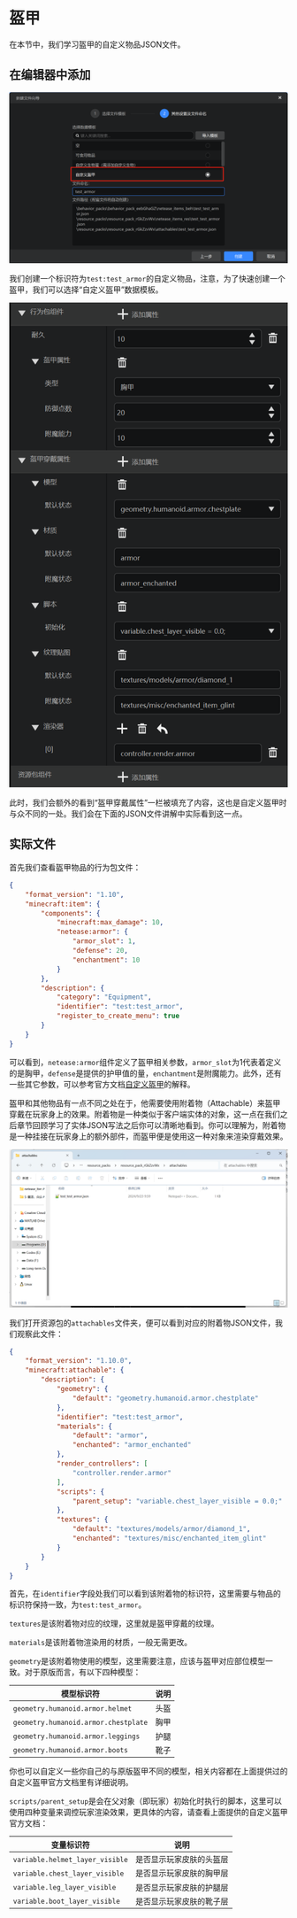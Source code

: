 # 盔甲

在本节中，我们学习盔甲的自定义物品JSON文件。

## 在编辑器中添加

![image-20240923095628990](./assets/image-20240923095628990.png)

我们创建一个标识符为`test:test_armor`的自定义物品，注意，为了快速创建一个盔甲，我们可以选择“自定义盔甲”数据模板。

![image-20240923095923388](./assets/image-20240923095923388.png)

此时，我们会额外的看到“盔甲穿戴属性”一栏被填充了内容，这也是自定义盔甲时与众不同的一处。我们会在下面的JSON文件讲解中实际看到这一点。

## 实际文件

首先我们查看盔甲物品的行为包文件：

```json
{
    "format_version": "1.10",
    "minecraft:item": {
        "components": {
            "minecraft:max_damage": 10,
            "netease:armor": {
                "armor_slot": 1,
                "defense": 20,
                "enchantment": 10
            }
        },
        "description": {
            "category": "Equipment",
            "identifier": "test:test_armor",
            "register_to_create_menu": true
        }
    }
}
```

可以看到，`netease:armor`组件定义了盔甲相关参数，`armor_slot`为1代表着定义的是胸甲，`defense`是提供的护甲值的量，`enchantment`是附魔能力。此外，还有一些其它参数，可以参考官方文档[自定义盔甲](https://mc.163.com/dev/mcmanual/mc-dev/mcguide/20-%E7%8E%A9%E6%B3%95%E5%BC%80%E5%8F%91/15-%E8%87%AA%E5%AE%9A%E4%B9%89%E6%B8%B8%E6%88%8F%E5%86%85%E5%AE%B9/1-%E8%87%AA%E5%AE%9A%E4%B9%89%E7%89%A9%E5%93%81/3-%E8%87%AA%E5%AE%9A%E4%B9%89%E7%9B%94%E7%94%B2.html?catalog=1)的解释。

盔甲和其他物品有一点不同之处在于，他需要使用附着物（Attachable）来盔甲穿戴在玩家身上的效果。附着物是一种类似于客户端实体的对象，这一点在我们之后章节回顾学习了实体JSON写法之后你可以清晰地看到。你可以理解为，附着物是一种挂接在玩家身上的额外部件，而盔甲便是使用这一种对象来渲染穿戴效果。

![image-20240923103524073](./assets/image-20240923103524073.png)

我们打开资源包的`attachables`文件夹，便可以看到对应的附着物JSON文件，我们观察此文件：

```json
{
    "format_version": "1.10.0",
    "minecraft:attachable": {
        "description": {
            "geometry": {
                "default": "geometry.humanoid.armor.chestplate"
            },
            "identifier": "test:test_armor",
            "materials": {
                "default": "armor",
                "enchanted": "armor_enchanted"
            },
            "render_controllers": [
                "controller.render.armor"
            ],
            "scripts": {
                "parent_setup": "variable.chest_layer_visible = 0.0;"
            },
            "textures": {
                "default": "textures/models/armor/diamond_1",
                "enchanted": "textures/misc/enchanted_item_glint"
            }
        }
    }
}
```

首先，在`identifier`字段处我们可以看到该附着物的标识符，这里需要与物品的标识符保持一致，为`test:test_armor`。

`textures`是该附着物对应的纹理，这里就是盔甲穿戴的纹理。

`materials`是该附着物渲染用的材质，一般无需更改。

`geometry`是该附着物使用的模型，这里需要注意，应该与盔甲对应部位模型一致。对于原版而言，有以下四种模型：

| 模型标识符                           | 说明 |
| ------------------------------------ | ---- |
| `geometry.humanoid.armor.helmet`     | 头盔 |
| `geometry.humanoid.armor.chestplate` | 胸甲 |
| `geometry.humanoid.armor.leggings`   | 护腿 |
| `geometry.humanoid.armor.boots`      | 靴子 |

你也可以自定义一些你自己的与原版盔甲不同的模型，相关内容都在上面提供过的自定义盔甲官方文档里有详细说明。

`scripts/parent_setup`是会在父对象（即玩家）初始化时执行的脚本，这里可以使用四种变量来调控玩家渲染效果，更具体的内容，请查看上面提供的自定义盔甲官方文档：

| 变量标识符                         | 说明 |
| ------------------------------------ | ---- |
| `variable.helmet_layer_visible`      | 是否显示玩家皮肤的头盔层 |
| `variable.chest_layer_visible` | 是否显示玩家皮肤的胸甲层 |
| `variable.leg_layer_visible`   | 是否显示玩家皮肤的护腿层 |
| `variable.boot_layer_visible`      | 是否显示玩家皮肤的靴子层 |
